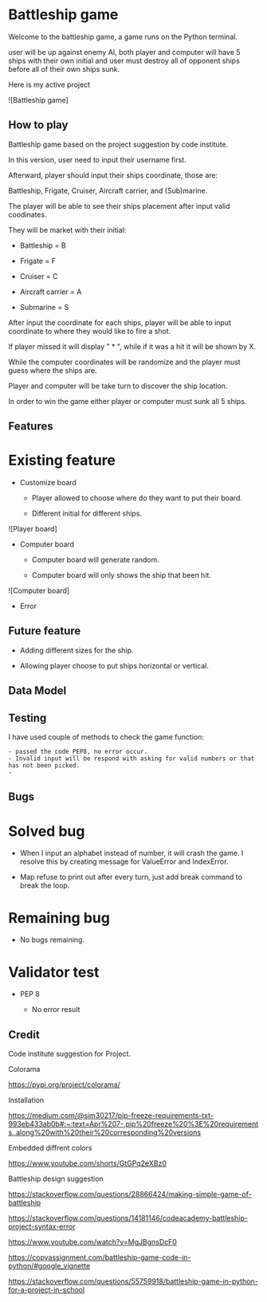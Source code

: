 # Battleship game

Welcome to the battleship game, a game runs on the Python terminal.

user will be up against enemy AI, both player and computer will have 5 ships with their own initial and user must destroy all of opponent ships before all of their own ships sunk.

Here is my active project

![Battleship game]

## How to play

Battleship game based on the project suggestion by code institute.

In this version, user need to input their username first.

Afterward, player should input their ships coordinate, those are:

Battleship, Frigate, Cruiser, Aircraft carrier, and (Sub)marine.

The player will be able to see their ships placement after input valid coodinates.

They will be market with their initial:

- Battleship = B

- Frigate = F

- Cruiser = C

- Aircraft carrier = A

- Submarine = S

After input the coordinate for each ships, player will be able to input coordinate to where they would like to fire a shot.

If player missed it will display " * ", while if it was a hit it will be shown by X.

While the computer coordinates will be randomize and the player must guess where the ships are.

Player and computer will be take turn to discover the ship location.

In order to win the game either player or computer must sunk all 5 ships.

## Features

# Existing feature

- Customize board

    - Player allowed to choose where do they want to put their board.

    - Different initial for different ships.

![Player board]

- Computer board

    - Computer board will generate random.

    - Computer board will only shows the ship that been hit.

![Computer board]

- Error
## Future feature

- Adding different sizes for the ship.

- Allowing player choose to put ships horizontal or vertical.

## Data Model


## Testing

I have used couple of methods to check the game function:

    - passed the code PEP8, no error occur.
    - Invalid input will be respond with asking for valid numbers or that has not been picked.
    - 

## Bugs

# Solved bug

- When I input an alphabet instead of number, it will crash the game. I resolve this by creating message for ValueError and IndexError.

- Map refuse to print out after every turn, just add break command to break the loop.

# Remaining bug

- No bugs remaining.

# Validator test

- PEP 8

    - No error result

## Credit

Code institute suggestion for Project.

Colorama 

https://pypi.org/project/colorama/

Installation

https://medium.com/@sim30217/pip-freeze-requirements-txt-993eb433ab0b#:~:text=Apr%207-,pip%20freeze%20%3E%20requirements.,along%20with%20their%20corresponding%20versions

Embedded diffrent colors

https://www.youtube.com/shorts/GtGPq2eXBz0

Battleship design suggestion

https://stackoverflow.com/questions/28866424/making-simple-game-of-battleship

https://stackoverflow.com/questions/14181146/codeacademy-battleship-project-syntax-error

https://www.youtube.com/watch?v=MgJBgnsDcF0

https://copyassignment.com/battleship-game-code-in-python/#google_vignette

https://stackoverflow.com/questions/55759918/battleship-game-in-python-for-a-project-in-school


